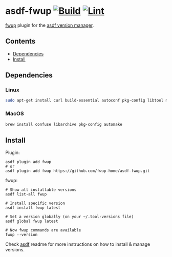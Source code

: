 # asdf-fwup [![Build](https://github.com/fwup-home/asdf-fwup/actions/workflows/build.yml/badge.svg)](https://github.com/fwup-home/asdf-fwup/actions/workflows/build.yml) [![Lint](https://github.com/fwup-home/asdf-fwup/actions/workflows/lint.yml/badge.svg)](https://github.com/fwup-home/asdf-fwup/actions/workflows/lint.yml)

[fwup](https://github.com/fwup-home/fwup) plugin for the [asdf version manager](https://asdf-vm.com).

</div>

## Contents

- [Dependencies](#dependencies)
- [Install](#install)

## Dependencies

### Linux

```bash
sudo apt-get install curl build-essential autoconf pkg-config libtool mtools unzip zip help2man libconfuse-dev libarchive-dev xdelta3 dosfstools
```

### MacOS

```bash
brew install confuse libarchive pkg-config automake
```

## Install

Plugin:

```shell
asdf plugin add fwup
# or
asdf plugin add fwup https://github.com/fwup-home/asdf-fwup.git
```

fwup:

```shell
# Show all installable versions
asdf list-all fwup

# Install specific version
asdf install fwup latest

# Set a version globally (on your ~/.tool-versions file)
asdf global fwup latest

# Now fwup commands are available
fwup --version
```

Check [asdf](https://github.com/asdf-vm/asdf) readme for more instructions on how to
install & manage versions.
